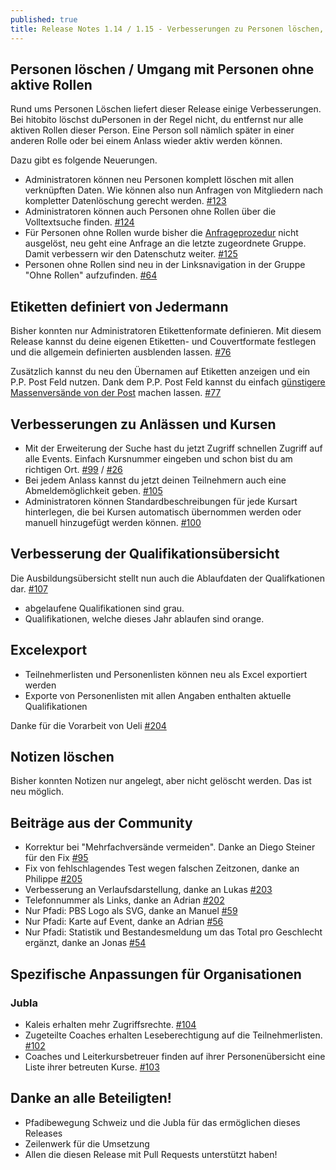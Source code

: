 ```yaml
---
published: true
title: Release Notes 1.14 / 1.15 - Verbesserungen zu Personen löschen, Etiketten und vielem mehr
---
```


## Personen löschen / Umgang mit Personen ohne aktive Rollen

Rund ums Personen Löschen liefert dieser Release einige Verbesserungen.
Bei hitobito löschst duPersonen in der Regel nicht,
du entfernst nur alle aktiven Rollen dieser Person.
Eine Person soll nämlich später in einer anderen Rolle oder bei einem Anlass
wieder aktiv werden können.

Dazu gibt es folgende Neuerungen.

* Administratoren können neu Personen komplett löschen mit allen verknüpften Daten.
Wie können also nun Anfragen von Mitgliedern nach kompletter Datenlöschung
gerecht werden. [#123](https://github.com/hitobito/hitobito/issues/123)
* Administratoren können auch Personen ohne Rollen über die Volltextsuche finden.
[#124](https://github.com/hitobito/hitobito/issues/124)
* Für Personen ohne Rollen wurde bisher die
[Anfrageprozedur](/blog/2016/01/release-datenschutz.html)
nicht ausgelöst, neu geht eine Anfrage an die letzte zugeordnete Gruppe. Damit
verbessern wir den Datenschutz weiter. [#125](https://github.com/hitobito/hitobito/issues/125)
* Personen ohne Rollen sind neu in der Linksnavigation in der Gruppe
"Ohne Rollen" aufzufinden. [#64](https://github.com/hitobito/hitobito/issues/125)

## Etiketten definiert von Jedermann

Bisher konnten nur Administratoren Etikettenformate definieren. Mit diesem
Release kannst du deine eigenen Etiketten- und Couvertformate festlegen und die
allgemein definierten ausblenden lassen. [#76](https://github.com/hitobito/hitobito/issues/76)

Zusätzlich kannst du neu den Übernamen auf Etiketten anzeigen
und ein P.P. Post Feld nutzen. Dank dem P.P. Post Feld kannst du einfach
[günstigere Massenversände von der Post](https://www.post.ch/de/geschaeftlich/themen-a-z/sendungen-frankieren/briefe-frankieren-inland/pp-frankierung)
machen lassen. [#77](https://github.com/hitobito/hitobito/issues/77)

## Verbesserungen zu Anlässen und Kursen

* Mit der Erweiterung der Suche hast du jetzt Zugriff schnellen Zugriff auf alle Events.
Einfach Kursnummer eingeben und schon bist du am richtigen Ort.
[#99](https://github.com/hitobito/hitobito/issues/99) /
[#26](https://github.com/hitobito/hitobito_pbs/issues/37)
* Bei jedem Anlass kannst du jetzt deinen Teilnehmern auch eine Abmeldemöglichkeit geben.
[#105](https://github.com/hitobito/hitobito/issues/105)
* Administratoren können Standardbeschreibungen für jede Kursart hinterlegen,
die bei Kursen automatisch übernommen werden oder manuell hinzugefügt werden können.
[#100](https://github.com/hitobito/hitobito/issues/100)


## Verbesserung der Qualifikationsübersicht

Die Ausbildungsübersicht stellt nun auch die Ablaufdaten der Qualifkationen dar.
[#107](https://github.com/hitobito/hitobito/issues/107)

* abgelaufene Qualifikationen sind grau.
* Qualifikationen, welche dieses Jahr ablaufen sind orange.

## Excelexport

* Teilnehmerlisten und Personenlisten können neu als Excel exportiert werden
* Exporte von Personenlisten mit allen Angaben enthalten aktuelle Qualifikationen

Danke für die Vorarbeit von Ueli [#204](https://github.com/hitobito/hitobito/pull/204)

## Notizen löschen

Bisher konnten Notizen nur angelegt, aber nicht gelöscht werden. Das ist neu möglich.

## Beiträge aus der Community

* Korrektur bei "Mehrfachversände vermeiden". Danke an Diego Steiner für den Fix
[#95](https://github.com/hitobito/hitobito/issues/95)
* Fix von fehlschlagendes Test wegen falschen Zeitzonen, danke an Philippe
[#205](https://github.com/hitobito/hitobito/pull/205)
* Verbesserung an Verlaufsdarstellung, danke an Lukas
[#203](https://github.com/hitobito/hitobito/pull/203)
* Telefonnummer als Links, danke an Adrian
[#202](https://github.com/hitobito/hitobito/pull/202)
* Nur Pfadi: PBS Logo als SVG, danke an Manuel
[#59](https://github.com/hitobito/hitobito_pbs/pull/59)
* Nur Pfadi: Karte auf Event, danke an Adrian
[#56](https://github.com/hitobito/hitobito_pbs/pull/56)
* Nur Pfadi: Statistik und Bestandesmeldung um das Total pro Geschlecht ergänzt, danke an Jonas
[#54](https://github.com/hitobito/hitobito_pbs/pull/54)



## Spezifische Anpassungen für Organisationen

### Jubla

* Kaleis erhalten mehr Zugriffsrechte.
[#104](https://github.com/hitobito/hitobito/issues/104)
* Zugeteilte Coaches erhalten Leseberechtigung auf die Teilnehmerlisten.
[#102](https://github.com/hitobito/hitobito/issues/102)
* Coaches und Leiterkursbetreuer finden auf ihrer Personenübersicht eine Liste
ihrer betreuten Kurse.
[#103](https://github.com/hitobito/hitobito/issues/103)

## Danke an alle Beteiligten!

* Pfadibewegung Schweiz und die Jubla für das ermöglichen dieses Releases
* Zeilenwerk für die Umsetzung
* Allen die diesen Release mit Pull Requests unterstützt haben!
